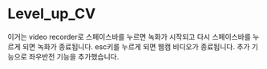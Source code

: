 # Level_up_CV

이거는 video recorder로 스페이스바를 누르면 녹화가 시작되고 다시 스페이스바를 누르게 되면 녹화가 종료됩니다.
esc키를 누르게 되면 웹캠 비디오가 종료됩니다. 
추가 기능으로 좌우반전 기능을 추가했습니다.